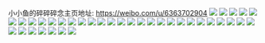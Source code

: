 小小鱼的碎碎碎念主页地址: https://weibo.com/u/6363702904 
![](https://wx4.sinaimg.cn/mw2000/006WFrPqly1h9hggpg9vhj335s2dcnpg.jpg) 
![](https://wx4.sinaimg.cn/mw2000/006WFrPqly1h9hggrvt5ij32dc35snpf.jpg) 
![](https://wx4.sinaimg.cn/mw2000/006WFrPqly1h9hggyy9q2j334022ne89.jpg) 
![](https://wx4.sinaimg.cn/mw2000/006WFrPqly1h9hggvohyzj335s2ddqvb.jpg) 
![](https://wx4.sinaimg.cn/mw2000/006WFrPqly1h9gdetbgpxj33402c01kz.jpg) 
![](https://wx4.sinaimg.cn/mw2000/006WFrPqly1h8f75z8jhgj32801o01kx.jpg) 
![](https://wx4.sinaimg.cn/mw2000/006WFrPqly1h8eag0m6wpj30w616wtkr.jpg) 
![](https://wx4.sinaimg.cn/mw2000/006WFrPqly1h8c0kyb1tvj30u01f5wpp.jpg) 
![](https://wx4.sinaimg.cn/mw2000/006WFrPqly1h8c0l70e9rj30u01hmqe8.jpg) 
![](https://wx4.sinaimg.cn/mw2000/006WFrPqly1h7np05t5kzj31o0280hdt.jpg) 
![](https://wx4.sinaimg.cn/mw2000/006WFrPqly1h7l9dfbkanj33402c01kz.jpg) 
![](https://wx4.sinaimg.cn/mw2000/003dQCv3ly8h7hfsc9dcgj60ku170tee02.jpg) 
![](https://wx4.sinaimg.cn/mw2000/006WFrPqly1h70kdd8t6lj31o0280awf.jpg) 
![](https://wx4.sinaimg.cn/mw2000/006WFrPqly1h6z9qrbcgaj3280280e82.jpg) 
![](https://wx4.sinaimg.cn/mw2000/006WFrPqly1h6z9qoux13j32db35s7wl.jpg) 
![](https://wx4.sinaimg.cn/mw2000/006WFrPqly1h6vywxvimaj34ni30snpg.jpg) 
![](https://wx4.sinaimg.cn/mw2000/006WFrPqly1h6vywzmbppj31o02807ep.jpg) 
![](https://wx4.sinaimg.cn/mw2000/006WFrPqly1h6vyx9ax58j33402c0u0z.jpg) 
![](https://wx4.sinaimg.cn/mw2000/006WFrPqly1h6si1syjxmj32801o0qo0.jpg) 
![](https://wx4.sinaimg.cn/mw2000/006WFrPqly1h6siejl609j31o02801kx.jpg) 
![](https://wx4.sinaimg.cn/mw2000/006WFrPqly1h6dbnmmkp4j313u0tuk27.jpg) 
![](https://wx4.sinaimg.cn/mw2000/006WFrPqly1h62ihwb33rj32tc2tchdv.jpg) 
![](https://wx4.sinaimg.cn/mw2000/006WFrPqly1h62ihwsw5ej32tc240myd.jpg) 
![](https://wx4.sinaimg.cn/mw2000/006WFrPqly1h62ihxfcvfj32402tcta3.jpg) 
![](https://wx4.sinaimg.cn/mw2000/006WFrPqly1h62ihyo2jmj32tc2404qp.jpg) 
![](https://wx4.sinaimg.cn/mw2000/006WFrPqly1h62ihzbrrkj32tc240tfh.jpg) 
![](https://wx4.sinaimg.cn/mw2000/006WFrPqly1h62j05slxkj32tc240qfz.jpg) 
![](https://wx4.sinaimg.cn/mw2000/006WFrPqly1h5yf0xrrbrj30u01t0abf.jpg) 
![](https://wx4.sinaimg.cn/mw2000/006WFrPqly1h5yexki423j30nn1bote7.jpg) 
![](https://wx4.sinaimg.cn/mw2000/006WFrPqly1h5uz8k6l4vj32tc240hdv.jpg) 
![](https://wx4.sinaimg.cn/mw2000/006WFrPqly1h5uz8l85r9j32402tc1ky.jpg) 
![](https://wx4.sinaimg.cn/mw2000/006WFrPqly1h5p4ham9rrj32tc240hdt.jpg) 
![](https://wx4.sinaimg.cn/mw2000/006WFrPqly1h5dghmdk4kj31400u0grr.jpg) 
![](https://wx4.sinaimg.cn/mw2000/006WFrPqly1h5dghnnmsmj31400u00zm.jpg) 
![](https://wx4.sinaimg.cn/mw2000/006WFrPqly1h5dghr3ua8j31400u0tgv.jpg) 
![](https://wx4.sinaimg.cn/mw2000/006WFrPqly1h5dghuq9h6j31400u00x1.jpg) 
![](https://wx4.sinaimg.cn/mw2000/006WFrPqly1h5dghvtt53j30u0140tb3.jpg) 
